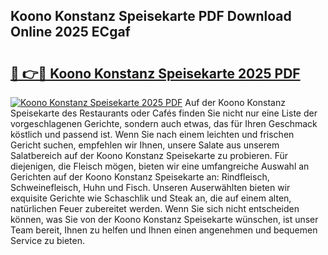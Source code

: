 ## Koono Konstanz Speisekarte PDF Download Online 2025 ECgaf

# <h2><a href="http://gc8mzt3.nevu.top/?p=Koono+Konstanz+Speisekarte">🔗 👉🔴 Koono Konstanz Speisekarte 2025 PDF</a></h2>

[![Koono Konstanz Speisekarte 2025 PDF](https://i.imgur.com/dBaPXMq.png)](http://gc8mzt3.nevu.top/?p=Koono+Konstanz+Speisekarte)
Auf der Koono Konstanz Speisekarte des Restaurants oder Cafés finden Sie nicht nur eine Liste der vorgeschlagenen Gerichte, sondern auch etwas, das für Ihren Geschmack köstlich und passend ist. Wenn Sie nach einem leichten und frischen Gericht suchen, empfehlen wir Ihnen, unsere Salate aus unserem Salatbereich auf der Koono Konstanz Speisekarte zu probieren. Für diejenigen, die Fleisch mögen, bieten wir eine umfangreiche Auswahl an Gerichten auf der Koono Konstanz Speisekarte an: Rindfleisch, Schweinefleisch, Huhn und Fisch. Unseren Auserwählten bieten wir exquisite Gerichte wie Schaschlik und Steak an, die auf einem alten, natürlichen Feuer zubereitet werden. Wenn Sie sich nicht entscheiden können, was Sie von der Koono Konstanz Speisekarte wünschen, ist unser Team bereit, Ihnen zu helfen und Ihnen einen angenehmen und bequemen Service zu bieten.
